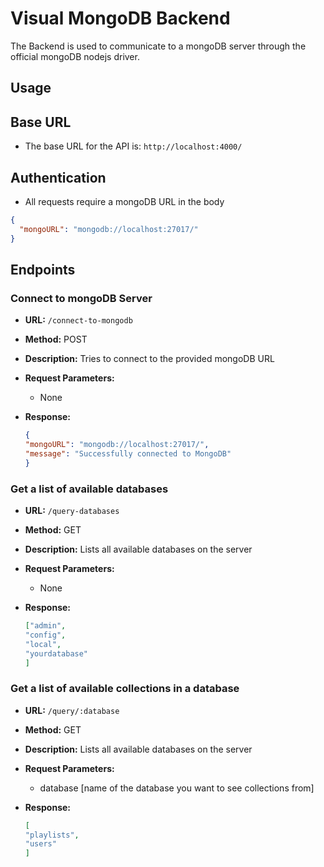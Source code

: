 # Visual MongoDB Backend

The Backend is used to communicate to a mongoDB server through the official mongoDB nodejs driver.

## Usage

## Base URL

- The base URL for the API is: `http://localhost:4000/`

## Authentication

- All requests require a mongoDB URL in the body

```json
{
  "mongoURL": "mongodb://localhost:27017/"
}
```

## Endpoints

### Connect to mongoDB Server

- **URL:** `/connect-to-mongodb`
- **Method:** POST
- **Description:** Tries to connect to the provided mongoDB URL
- **Request Parameters:**
  - None

- **Response:**

  ```json
  {
  "mongoURL": "mongodb://localhost:27017/",
  "message": "Successfully connected to MongoDB"
  }
  ```

### Get a list of available databases

- **URL:** `/query-databases`
- **Method:** GET
- **Description:** Lists all available databases on the server
- **Request Parameters:**
  - None

- **Response:**

  ```json
  ["admin",
  "config",
  "local",
  "yourdatabase"
  ]
  ```

### Get a list of available collections in a database

- **URL:** `/query/:database`
- **Method:** GET
- **Description:** Lists all available databases on the server
- **Request Parameters:**
  - database [name of the database you want to see collections from]

- **Response:**

  ```json
  [
  "playlists",
  "users"
  ]
  ```
